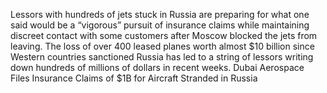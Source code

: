 Lessors with hundreds of jets stuck in Russia are preparing for what one said would be a “vigorous” pursuit of insurance claims while maintaining discreet contact with some customers after Moscow blocked the jets from leaving.
The loss of over 400 leased planes worth almost $10 billion since Western countries sanctioned Russia has led to a string of lessors writing down hundreds of millions of dollars in recent weeks.
Dubai Aerospace Files Insurance Claims of $1B for Aircraft Stranded in Russia